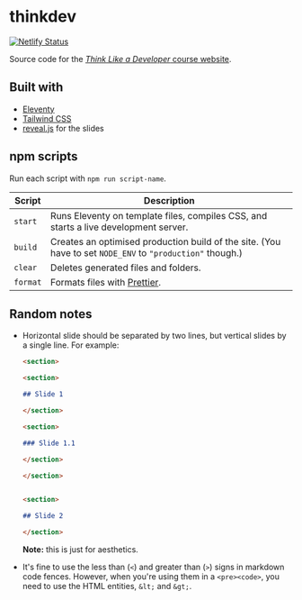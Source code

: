 # thinkdev

[![Netlify Status](https://api.netlify.com/api/v1/badges/9ddd2dd2-868a-4d60-bd4b-ea7bf90df7e8/deploy-status)](https://app.netlify.com/sites/thinkdev/deploys)

Source code for the [_Think Like a Developer_ course website](https://thinkdev.netlify.app/).

## Built with

- [Eleventy](https://www.11ty.dev/)
- [Tailwind CSS](https://tailwindcss.com/)
- [reveal.js](https://revealjs.com/) for the slides

## npm scripts

Run each script with `npm run script-name`.

<!-- prettier-ignore-start -->

**Script** | **Description**
-- | --
`start` | Runs Eleventy on template files, compiles CSS, and starts a live development server.
`build` | Creates an optimised production build of the site. (You have to set `NODE_ENV` to `"production"` though.)
`clear` | Deletes generated files and folders.
`format` | Formats files with [Prettier](https://prettier.io/).

<!-- prettier-ignore-end -->

## Random notes

* Horizontal slide should be separated by two lines, but vertical slides by a single line. For example:
   ```md
   <section>

   <section>

   ## Slide 1

   </section>

   <section>

   ### Slide 1.1

   </section>

   </section>


   <section>

   ## Slide 2

   </section>
   ```
   **Note:** this is just for aesthetics.

* It's fine to use the less than (`<`) and greater than (`>`) signs in markdown code fences. However, when you're using them in a `<pre><code>`, you need to use the HTML entities, `&lt;` and `&gt;`.